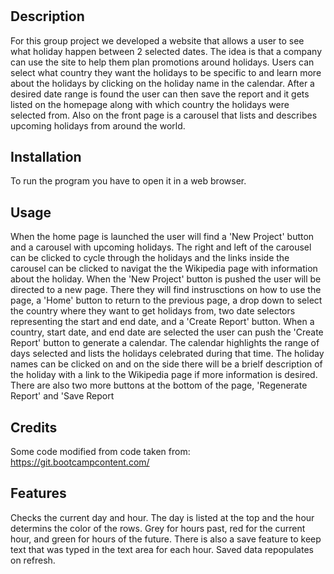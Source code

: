 # <holiDATE>

## Description

<p>
For this group project we developed a website that allows a user to see what holiday happen between 2 selected dates.  The idea is that a company can use the site to help them plan promotions around holidays.  Users can select what country they want the holidays to be specific to and learn more about the holidays by clicking on the holiday name in the calendar.  After a desired date range is found the user can then save the report and it gets listed on the homepage along with which country the holidays were selected from.  Also on the front page is a carousel that lists and describes upcoming holidays from around the world.
<p>


## Installation

To run the program you have to open it in a web browser.

## Usage

When the home page is launched the user will find a 'New Project' button and a carousel with upcoming holidays.  The right and left of the carousel can be clicked to cycle through the holidays and the links inside the carousel can be clicked to navigat the the Wikipedia page with information about the holiday.  When the 'New Project' button is pushed the user will be directed to a new page.  There they will find instrusctions on how to use the page, a 'Home' button to return to the previous page, a drop down to select the country where they want to get holidays from, two date selectors representing the start and end date, and a 'Create Report' button.  When a country, start date, and end date are selected the user can push the 'Create Report' button to generate a calendar.  The calendar highlights the range of days selected and lists the holidays celebrated during that time.  The holiday names can be clicked on and on the side there will be a brielf description of the holiday with a link to the Wikipedia page if more information is desired.  There are also two more buttons at the bottom of the page, 'Regenerate Report' and 'Save Report

## Credits

Some code modified from code taken from: 
https://git.bootcampcontent.com/

## Features

Checks the current day and hour.  The day is listed at the top and the hour determins the color of the rows.  Grey for hours past, red for the current hour, and green for hours of the future.  There is also a save feature to keep text that was typed in the text area for each hour.  Saved data repopulates on refresh.
